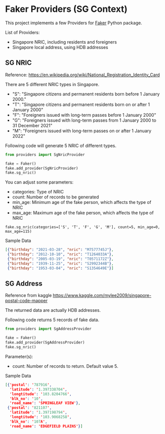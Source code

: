 # Faker Providers (SG Context)



This project implements a few Providers for [Faker](https://github.com/joke2k/faker) Python package.

List of Providers:

* Singapore NRIC, including residents and foreigners
* Singapore local address, using HDB addresses



## SG NRIC

Reference: https://en.wikipedia.org/wiki/National_Registration_Identity_Card

There are 5 different NRIC types in Singapore.

* "S": "Singapore citizens and permanent residents born before 1 January 2000."
* "T": "Singapore citizens and permanent residents born on or after 1 January 2000"
* "F": "Foreigners issued with long-term passes before 1 January 2000"
* "G": "Foreigners issued with long-term passes from 1 January 2000 to 31 December 2021"
* "M": "Foreigners issued with long-term passes on or after 1 January 2022"



Following code will generate 5 NRIC of different types.

```python
from providers import SgNricProvider

fake = Faker()
fake.add_provider(SgNricProvider)
fake.sg_nric()
```

You can adjust some parameters:

* categories:	Type of NRIC
* count:     Number of records to be generated
* min_age:     Minimum age of the fake person, which affects the type of NRIC
* max_age:    Maximum age of the fake person, which affects the type of NRIC

```
fake.sg_nric(categories=['S', 'T', 'F', 'G', 'M'], count=5, min_age=0, max_age=115)
```

Sample Data

```json
[{"birthday": "2021-03-28", "nric": "M7577745J"},
 {"birthday": "2012-10-10", "nric": "T1264033A"},
 {"birthday": "2005-03-19", "nric": "T0571172Z"},
 {"birthday": "1939-11-25", "nric": "S2992344B"},
 {"birthday": "1953-03-04", "nric": "S1354649E"}]
```





## SG Address

Reference from kaggle https://www.kaggle.com/mylee2009/singapore-postal-code-mapper

The returned data are actually HDB addresses.

Following code returns 5 records of fake data. 

```python
from providers import SgAddressProvider

fake = Faker()
fake.add_provider(SgAddressProvider)
fake.sg_nric()
```



Parameter(s):

* count:     Number of records to return. Default value 5.



Sample Data

```json
[{'postal': '787916',
  'latitude': '1.397338704',
  'longtitude': '103.8204766',
  'blk_no': '10',
  'road_name': 'SPRINGLEAF VIEW'},
 {'postal': '821107',
  'latitude': '1.397198794',
  'longtitude': '103.9068258',
  'blk_no': '107A',
  'road_name': 'EDGEFIELD PLAINS'}]
```



